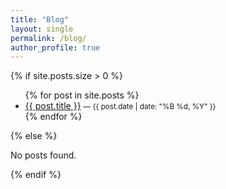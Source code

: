 ```yaml
---
title: "Blog"
layout: single
permalink: /blog/
author_profile: true
---
```


{% if site.posts.size > 0 %}
<ul>
  {% for post in site.posts %}
    <li>
      <a href="{{ post.url | relative_url }}">{{ post.title }}</a>
      <small>— {{ post.date | date: "%B %d, %Y" }}</small>
    </li>
  {% endfor %}
</ul>
{% else %}
<p>No posts found.</p>
{% endif %}

